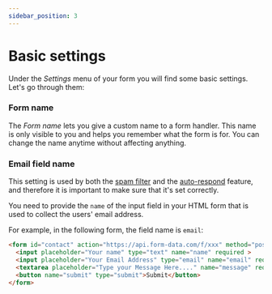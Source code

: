 ```yaml
---
sidebar_position: 3
---
```


# Basic settings

Under the _Settings_ menu of your form you will find some basic settings. Let's go through them:

### Form name

The _Form name_ lets you give a custom name to a form handler. This name is only visible to you and helps you remember what the form is for. You can change the name anytime without affecting anything.

### Email field name

This setting is used by both the [spam filter](./spam-filter/auto-filtering.md) and the [auto-respond](./email/auto-response.md) feature, and therefore it is important to make sure that it's set correctly.

You need to provide the `name` of the input field in your HTML form that is used to collect the users' email address.

For example, in the following form, the field name is `email`:
```html
<form id="contact" action="https://api.form-data.com/f/xxx" method="post">
  <input placeholder="Your name" type="text" name="name" required >
  <input placeholder="Your Email Address" type="email" name="email" required>
  <textarea placeholder="Type your Message Here...." name="message" required></textarea>
  <button name="submit" type="submit">Submit</button>
</form>
```


